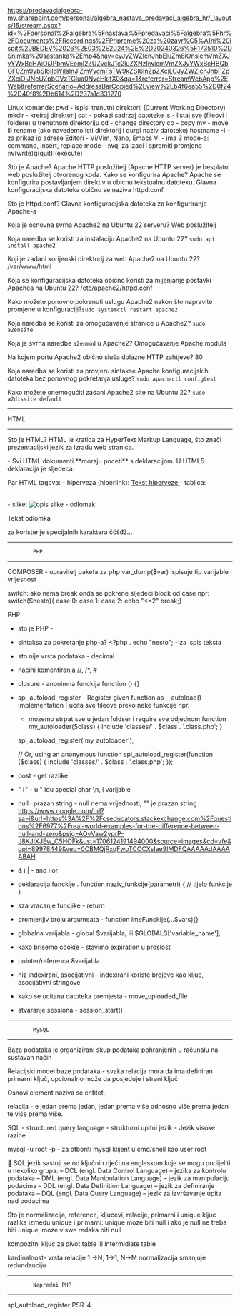 https://predavacialgebra-my.sharepoint.com/personal/algebra_nastava_predavaci_algebra_hr/_layouts/15/stream.aspx?id=%2Fpersonal%2Falgebra%5Fnastava%5Fpredavaci%5Falgebra%5Fhr%2FDocuments%2FRecordings%2FPripreme%20za%20zavr%C5%A1ni%20ispit%20BEDEV%2026%2E03%2E2024%2E%2D20240326%5F173510%2DSnimka%20sastanka%2Emp4&nav=eyJyZWZlcnJhbEluZm8iOnsicmVmZXJyYWxBcHAiOiJPbmVEcml2ZUZvckJ1c2luZXNzIiwicmVmZXJyYWxBcHBQbGF0Zm9ybSI6IldlYiIsInJlZmVycmFsTW9kZSI6InZpZXciLCJyZWZlcnJhbFZpZXciOiJNeUZpbGVzTGlua0NvcHkifX0&ga=1&referrer=StreamWebApp%2EWeb&referrerScenario=AddressBarCopied%2Eview%2Eb4f6ea55%2D0f24%2D40f8%2Db614%2D237a1d331270

Linux komande:
	pwd - 	ispisi trenutni direktorij (Current Working Directory)
	mkdir - kreiraj direktorij
	cat - 	pokazi sadrzaj datoteke
	ls - 	listaj sve (fileovi i foldere) u trenutnom  direktoriju
	cd - 	change directory
	cp - 	copy
	mv - 	move ili rename (ako navedemo isti direktorij i durgi naziv datoteke)
	hostname -I - za prikaz ip adrese 
Editori - Vi/Vim, Nano, Emacs
	Vi 	- ima 3 mode-a: command, insert, replace mode
		- :wq! za izaci i spremiti promjene :w(write)q(quit)!(execute)


Sto je Apache? Apache HTTP poslužitelj (Apache HTTP server) je besplatni web poslužitelj otvorenog koda.
Kako se konfigurira Apache? Apache se konfigurira postavljanjem direktiv u obicnu tekstualnu datoteku. Glavna konfiguracijska datoteka obično se naziva httpd.conf

Sto je httpd.conf? Glavna konfiguracijska datoteka za konfiguriranje Apache-a

Koja je osnovna svrha Apache2 na Ubuntu 22 serveru? Web poslužitelj

Koja naredba se koristi za instalaciju Apache2 na Ubuntu 22? ``sudo apt install apache2``

Koji je zadani korijenski direktorij za web Apache2 na Ubuntu 22? /var/www/html

Koja se konfiguracijska datoteka obično koristi za mijenjanje postavki Apachea na Ubuntu 22? /etc/apache2/httpd.conf

Kako možete ponovno pokrenuti uslugu Apache2 nakon što napravite promjene u konfiguraciji?`sudo systemctl restart apache2`

Koja naredba se koristi za omogućavanje stranice u Apache2? `sudo a2ensite`

Koja je svrha naredbe `a2enmod` u Apache2? Omogućavanje Apache modula

Na kojem portu Apache2 obično sluša dolazne HTTP zahtjeve? 80

Koja naredba se koristi za provjeru sintakse Apache konfiguracijskih datoteka bez ponovnog pokretanja usluge? `sudo apachectl configtest`

Kako možete onemogućiti zadani Apache2 site na Ubuntu 22? `sudo a2dissite default`


*******************************************************
HTML 
*******************************************************

Sto je HTML? HTML je kratica za HyperText Markup Language, što znači prezentacijski jezik za izradu web stranica.
<!DOCTYPE html> - Svi HTML dokumenti **moraju poceti** s <!DOCTYPE> deklaracijom. U HTML5 deklaracija je sljedeca: <!DOCTYPE html>
Par HTML tagova: 
	- hiperveza (hiperlink): 	<a href="/link-do-sljedece-stranice"> Tekst hiperveze </a>
	- tablica: 			<table> </table>
        - slike: 			<img alt="opis slike" src="izvor slike">
	- odlomak: 			<p> Tekst odlomka </p>

<meta charset="UTF-8"> za koristenje specijalnih karaktera čćšđž...


*******************************************************
			PHP
*******************************************************
COMPOSER - upravitelj paketa za php
var_dump($var) ispisuje tip varijable i vrijesnost


switch: ako nema break onda se pokrene sljedeci block od case npr:
switch($nesto){
case 0:
case 1:
case 2: echo "<=2" break;}


PHP
- sto je PHP - 
- sintaksa za pokretanje php-a? <?php
. echo "nesto"; - za ispis teksta
- sto nije vrsta podataka - decimal
- nacini komentiranja //, /*, #
- closure - anonimna funckija function () {}
- spl_autoload_register - Register given function as __autoload() implementation | ucita sve fileove preko neke funkcije npr. 
   - mozemo strpat sve u jedan foldser i require sve odjednom
   function my_autoloader($class) {
      include 'classes/' . $class . '.class.php';
   }

   spl_autoload_register('my_autoloader');

   // Or, using an anonymous function
   spl_autoload_register(function ($class) {
      include 'classes/' . $class . '.class.php';
   });

- post - get razlike
- " i ' - u " idu special char \n, i varijable
- null i prazan string - null nema vrijednosti, "" je prazan string https://www.google.com/url?sa=i&url=https%3A%2F%2Fcseducators.stackexchange.com%2Fquestions%2F6977%2Freal-world-examples-for-the-difference-between-null-and-zero&psig=AOvVaw2yprP-J8KJIXJEw_C5HOFk&ust=1706124191494000&source=images&cd=vfe&opi=89978449&ved=0CBMQjRxqFwoTCOCXsIae9IMDFQAAAAAdAAAAABAH
- & i | - and i or
- deklaracija funckije . function naziv_funkcije(parametri) { // tijelo funkcije }
- sza vracanje funcjike - return
- promjenjiv broju argumeata - function imeFunckije(...$vars){}
- globalna varijabla - global $varijabla; ili $GLOBALS['variable_name'];
- kako brisemo cookie - stavimo expiration u proslost
- pointer/referenca &varijabla
- niz indexirani, asocijativni - indexirani koriste brojeve kao kljuc, asocijativni stringove
- kako se ucitana datoteka premjesta - move_uploaded_file
- stvaranje sessiona - session_start() 



*******************************************************
			MySQL
*******************************************************

Baza podataka je organizirani skup podataka pohranjenih u računalu na sustavan način

Relacijski model baze podataka - svaka relacija mora da ima definiran primarni ključ, opcionalno može da posjeduje i strani ključ 

Osnovi element naziva se entitet. 

relacija - e jedan prema jedan, jedan prema više odnosno više prema jedan te više prema više.

SQL   - structured query language - strukturni upitni jezik
      - Jezik visoke razine

mysql -u root -p   - za otboriti mysql klijent u cmd/shell kao user root

 SQL jezik sastoji se od ključnih riječi na engleskom koje se mogu podijeliti u nekoliko
grupa:
– DCL (engl. Data Control Language) – jezika za kontrolu podataka
– DML (engl. Data Manipulation Language) – jezik za manipulaciju podacima
– DDL (engl. Data Definition Language) – jezik za definiranje podataka
– DQL (engl. Data Query Language) – jezik za izvršavanje upita nad podacima

Sto je normalizacija, reference, kljucevi, relacije, primarni i unique kljuc
razlika izmedu unique i primarni: unique moze biti null i ako je null ne treba biti unique, moze viswe redaka biti null

kompozitni kljuc za pivot table ili intermidiate table

kardinalnost- vrsta relacije 1 ->N, 1->1, N->M
normalizacija smanjuje redundanciju



*******************************************************
			Napredni PHP
*******************************************************

spl_autoload_register
PSR-4
